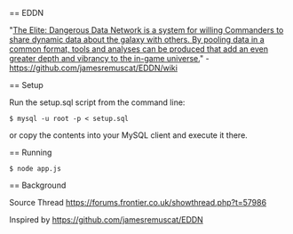 == EDDN

"[The Elite: Dangerous Data Network is a system for willing Commanders to share dynamic data about the galaxy with others. By pooling data in a common format, tools and analyses can be produced that add an even greater depth and vibrancy to the in-game universe.](https://github.com/jamesremuscat/EDDN/wiki)" - https://github.com/jamesremuscat/EDDN/wiki

== Setup

Run the setup.sql script from the command line:

    $ mysql -u root -p < setup.sql

or copy the contents into your MySQL client and execute it there.

== Running

    $ node app.js

== Background

Source Thread https://forums.frontier.co.uk/showthread.php?t=57986

Inspired by https://github.com/jamesremuscat/EDDN
